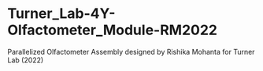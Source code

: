 # Turner_Lab-4Y-Olfactometer_Module-RM2022
 Parallelized Olfactometer Assembly designed by Rishika Mohanta for Turner Lab (2022)
